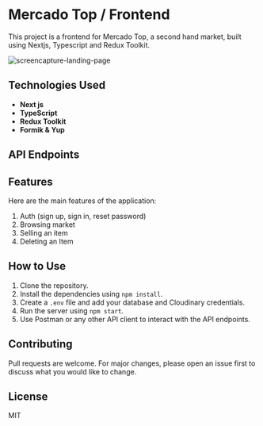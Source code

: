 # Mercado Top / Frontend

This project is a frontend for Mercado Top, a second hand market, built using Nextjs, Typescript and Redux Toolkit.

![screencapture-landing-page](https://github.com/Heba-WebDev/mercado-top-frontend/assets/74996096/40072165-f890-4ca4-aa8c-a2b73ddca976)

## Technologies Used

- **Next js**
- **TypeScript**
- **Redux Toolkit**
- **Formik & Yup**

## API Endpoints

## Features

Here are the main features of the application:

1. Auth (sign up, sign in, reset password)
2. Browsing market
3. Selling an item
4. Deleting an Item

## How to Use

1. Clone the repository.
2. Install the dependencies using `npm install`.
3. Create a `.env` file and add your database and Cloudinary credentials.
4. Run the server using `npm start`.
5. Use Postman or any other API client to interact with the API endpoints.

## Contributing

Pull requests are welcome. For major changes, please open an issue first to discuss what you would like to change.

## License

MIT
